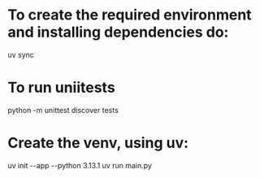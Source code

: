 # To create the required environment and installing dependencies do:
uv sync

# To run uniitests
python -m unittest discover tests


# Create the venv, using uv:
uv init --app --python 3.13.1
uv run main.py


